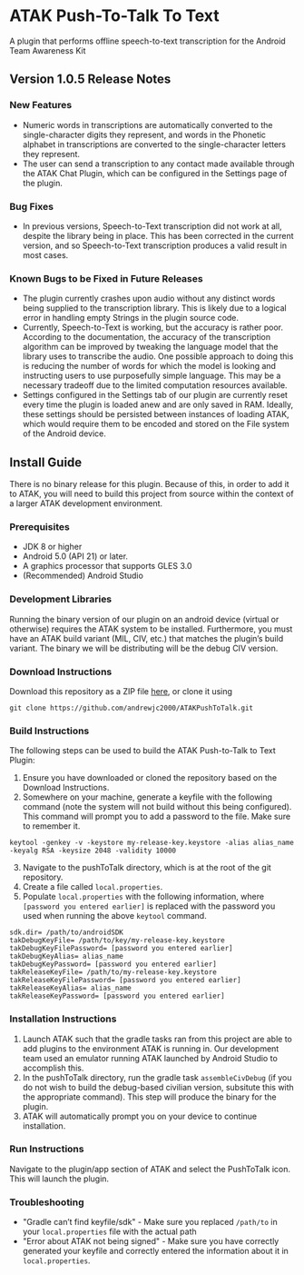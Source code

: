 # ATAK Push-To-Talk To Text
A plugin that performs offline speech-to-text transcription for the Android Team Awareness Kit
## Version 1.0.5 Release Notes
### New Features
- Numeric words in transcriptions are automatically converted to the single-character digits they represent, and words in the Phonetic alphabet in transcriptions are converted to the single-character letters they represent.
- The user can send a transcription to any contact made available through the ATAK Chat Plugin, which can be configured in the Settings page of the plugin.

### Bug Fixes
- In previous versions, Speech-to-Text transcription did not work at all, despite the library being in place. This has been corrected in the current version, and so Speech-to-Text transcription produces a valid result in most cases.

### Known Bugs to be Fixed in Future Releases
- The plugin currently crashes upon audio without any distinct words being supplied to the transcription library. This is likely due to a logical error in handling empty Strings in the plugin source code.
- Currently, Speech-to-Text is working, but the accuracy is rather poor. According to the documentation, the accuracy of the transcription algorithm can be improved by tweaking the language model that the library uses to transcribe the audio. One possible approach to doing this is reducing the number of words for which the model is looking and instructing users to use purposefully simple language. This may be a necessary tradeoff due to the limited computation resources available.
- Settings configured in the Settings tab of our plugin are currently reset every time the plugin is loaded anew and are only saved in RAM. Ideally, these settings should be persisted between instances of loading ATAK, which would require them to be encoded and stored on the File system of the Android device.

## Install Guide
There is no binary release for this plugin. Because of this, in order to add it to ATAK, you will need to build this project from source within the context of a larger ATAK development environment.
### Prerequisites
- JDK 8 or higher
- Android 5.0 (API 21) or later.
- A graphics processor that supports GLES 3.0
- (Recommended) Android Studio

### Development Libraries
Running the binary version of our plugin on an android device (virtual or otherwise) requires the ATAK system to be installed. Furthermore, you must have an ATAK build variant (MIL, CIV, etc.) that matches the plugin’s build variant. The binary we will be distributing will be the debug CIV version.
### Download Instructions
Download this repository as a ZIP file [here](https://github.com/andrewjc2000/ATAKPushToTalk/archive/refs/heads/main.zip), or clone it using
```
git clone https://github.com/andrewjc2000/ATAKPushToTalk.git
```
### Build Instructions
The following steps can be used to build the ATAK Push-to-Talk to Text Plugin:
1. Ensure you have downloaded or cloned the repository based on the Download Instructions.
2. Somewhere on your machine, generate a keyfile with the following command (note the system will not build without this being configured). This command will prompt you to add a password to the file. Make sure to remember it.
```
keytool -genkey -v -keystore my-release-key.keystore -alias alias_name -keyalg RSA -keysize 2048 -validity 10000
```
3. Navigate to the pushToTalk directory, which is at the root of the git repository.
4. Create a file called `local.properties`.
5. Populate `local.properties` with the following information, where `[password you entered earlier]` is replaced with the password you used when running the above `keytool` command.
```
sdk.dir= /path/to/androidSDK
takDebugKeyFile= /path/to/key/my-release-key.keystore
takDebugKeyFilePassword= [password you entered earlier]
takDebugKeyAlias= alias_name
takDebugKeyPassword= [password you entered earlier]
takReleaseKeyFile= /path/to/my-release-key.keystore
takReleaseKeyFilePassword= [password you entered earlier]
takReleaseKeyAlias= alias_name
takReleaseKeyPassword= [password you entered earlier]
```
### Installation Instructions
1. Launch ATAK such that the gradle tasks ran from this project are able to add plugins to the environment ATAK is running in. Our development team used an emulator running ATAK launched by Android Studio to accomplish this.
2. In the pushToTalk directory, run the gradle task `assembleCivDebug` (if you do not wish to build the debug-based civilian version, subsitute this with the appropriate command). This step will produce the binary for the plugin.
3. ATAK will automatically prompt you on your device to continue installation. 
### Run Instructions
Navigate to the plugin/app section of ATAK and select the PushToTalk icon. This will launch the plugin.
### Troubleshooting
- "Gradle can’t find keyfile/sdk" - Make sure you replaced `/path/to` in your `local.properties` file with the actual path
- "Error about ATAK not being signed" - Make sure you have correctly generated your keyfile and correctly entered the information about it in `local.properties`.
